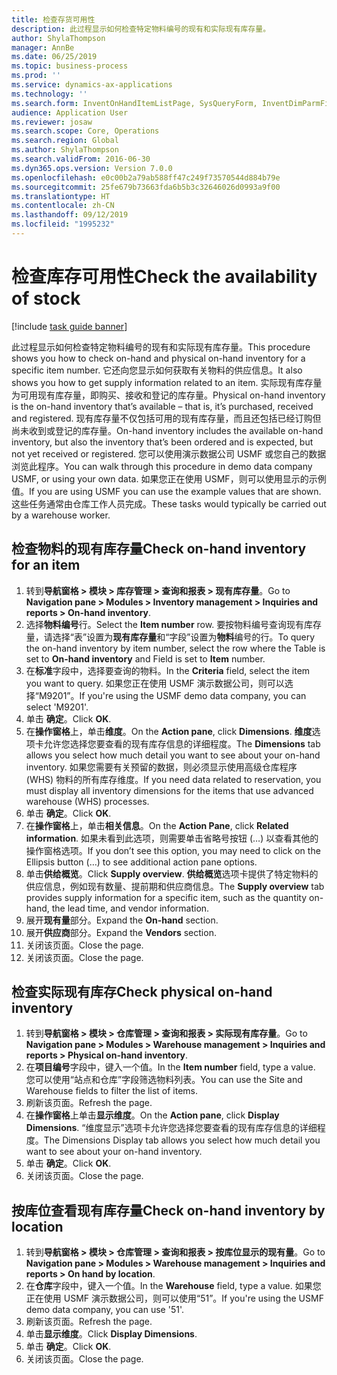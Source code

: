 ```yaml
---
title: 检查存货可用性
description: 此过程显示如何检查特定物料编号的现有和实际现有库存量。
author: ShylaThompson
manager: AnnBe
ms.date: 06/25/2019
ms.topic: business-process
ms.prod: ''
ms.service: dynamics-ax-applications
ms.technology: ''
ms.search.form: InventOnHandItemListPage, SysQueryForm, InventDimParmFixed, InventSupply, DefaultDashboard, WHSInventPhysicalOnhand, WHSOnHand
audience: Application User
ms.reviewer: josaw
ms.search.scope: Core, Operations
ms.search.region: Global
ms.author: ShylaThompson
ms.search.validFrom: 2016-06-30
ms.dyn365.ops.version: Version 7.0.0
ms.openlocfilehash: e0c00b2a79ab588ff47c249f73570544d884b79e
ms.sourcegitcommit: 25fe679b73663fda6b5b3c32646026d0993a9f00
ms.translationtype: HT
ms.contentlocale: zh-CN
ms.lasthandoff: 09/12/2019
ms.locfileid: "1995232"
---
```

# <a name="check-the-availability-of-stock"></a><span data-ttu-id="275ba-103">检查库存可用性</span><span class="sxs-lookup"><span data-stu-id="275ba-103">Check the availability of stock</span></span>

[!include [task guide banner](../../includes/task-guide-banner.md)]

<span data-ttu-id="275ba-104">此过程显示如何检查特定物料编号的现有和实际现有库存量。</span><span class="sxs-lookup"><span data-stu-id="275ba-104">This procedure shows you how to check on-hand and physical on-hand inventory for a specific item number.</span></span> <span data-ttu-id="275ba-105">它还向您显示如何获取有关物料的供应信息。</span><span class="sxs-lookup"><span data-stu-id="275ba-105">It also shows you how to get supply information related to an item.</span></span> <span data-ttu-id="275ba-106">实际现有库存量为可用现有库存量，即购买、接收和登记的库存量。</span><span class="sxs-lookup"><span data-stu-id="275ba-106">Physical on-hand inventory is the on-hand inventory that’s available – that is, it’s purchased, received and registered.</span></span> <span data-ttu-id="275ba-107">现有库存量不仅包括可用的现有库存量，而且还包括已经订购但尚未收到或登记的库存量。</span><span class="sxs-lookup"><span data-stu-id="275ba-107">On-hand inventory includes the available on-hand inventory, but also the inventory that’s been ordered and is expected, but not yet received or registered.</span></span> <span data-ttu-id="275ba-108">您可以使用演示数据公司 USMF 或您自己的数据浏览此程序。</span><span class="sxs-lookup"><span data-stu-id="275ba-108">You can walk through this procedure in demo data company USMF, or using your own data.</span></span> <span data-ttu-id="275ba-109">如果您正在使用 USMF，则可以使用显示的示例值。</span><span class="sxs-lookup"><span data-stu-id="275ba-109">If you are using USMF you can use the example values that are shown.</span></span> <span data-ttu-id="275ba-110">这些任务通常由仓库工作人员完成。</span><span class="sxs-lookup"><span data-stu-id="275ba-110">These tasks would typically be carried out by a warehouse worker.</span></span>


## <a name="check-on-hand-inventory-for-an-item"></a><span data-ttu-id="275ba-111">检查物料的现有库存量</span><span class="sxs-lookup"><span data-stu-id="275ba-111">Check on-hand inventory for an item</span></span>
1. <span data-ttu-id="275ba-112">转到**导航窗格 > 模块 > 库存管理 > 查询和报表 > 现有库存量**。</span><span class="sxs-lookup"><span data-stu-id="275ba-112">Go to **Navigation pane > Modules > Inventory management > Inquiries and reports > On-hand inventory**.</span></span>
2. <span data-ttu-id="275ba-113">选择**物料编号**行。</span><span class="sxs-lookup"><span data-stu-id="275ba-113">Select the **Item number** row.</span></span> <span data-ttu-id="275ba-114">要按物料编号查询现有库存量，请选择“表”设置为**现有库存量**和“字段”设置为**物料**编号的行。</span><span class="sxs-lookup"><span data-stu-id="275ba-114">To query the on-hand inventory by item number, select the row where the Table is set to **On-hand inventory** and Field is set to **Item** number.</span></span>
3. <span data-ttu-id="275ba-115">在**标准**字段中，选择要查询的物料。</span><span class="sxs-lookup"><span data-stu-id="275ba-115">In the **Criteria** field, select the item you want to query.</span></span> <span data-ttu-id="275ba-116">如果您正在使用 USMF 演示数据公司，则可以选择“M9201”。</span><span class="sxs-lookup"><span data-stu-id="275ba-116">If you're using the USMF demo data company, you can select 'M9201'.</span></span>  
4. <span data-ttu-id="275ba-117">单击 **确定**。</span><span class="sxs-lookup"><span data-stu-id="275ba-117">Click **OK**.</span></span>
5. <span data-ttu-id="275ba-118">在**操作窗格**上，单击**维度**。</span><span class="sxs-lookup"><span data-stu-id="275ba-118">On the **Action pane**, click **Dimensions**.</span></span> <span data-ttu-id="275ba-119">**维度**选项卡允许您选择您要查看的现有库存信息的详细程度。</span><span class="sxs-lookup"><span data-stu-id="275ba-119">The **Dimensions** tab allows you select how much detail you want to see about your on-hand inventory.</span></span> <span data-ttu-id="275ba-120">如果您需要有关预留的数据，则必须显示使用高级仓库程序 (WHS) 物料的所有库存维度。</span><span class="sxs-lookup"><span data-stu-id="275ba-120">If you need data related to reservation, you must display all inventory dimensions for the items that use advanced warehouse (WHS) processes.</span></span>
6. <span data-ttu-id="275ba-121">单击 **确定**。</span><span class="sxs-lookup"><span data-stu-id="275ba-121">Click **OK**.</span></span>
7. <span data-ttu-id="275ba-122">在**操作窗格**上，单击**相关信息**。</span><span class="sxs-lookup"><span data-stu-id="275ba-122">On the **Action Pane**, click **Related information**.</span></span> <span data-ttu-id="275ba-123">如果未看到此选项，则需要单击省略号按钮 (…) 以查看其他的操作窗格选项。</span><span class="sxs-lookup"><span data-stu-id="275ba-123">If you don’t see this option, you may need to click on the Ellipsis button (…) to see additional action pane options.</span></span>
8. <span data-ttu-id="275ba-124">单击**供给概览**。</span><span class="sxs-lookup"><span data-stu-id="275ba-124">Click **Supply overview**.</span></span> <span data-ttu-id="275ba-125">**供给概览**选项卡提供了特定物料的供应信息，例如现有数量、提前期和供应商信息。</span><span class="sxs-lookup"><span data-stu-id="275ba-125">The **Supply overview** tab provides supply information for a specific item, such as the quantity on-hand, the lead time, and vendor information.</span></span>  
9. <span data-ttu-id="275ba-126">展开**现有量**部分。</span><span class="sxs-lookup"><span data-stu-id="275ba-126">Expand the **On-hand** section.</span></span>
10. <span data-ttu-id="275ba-127">展开**供应商**部分。</span><span class="sxs-lookup"><span data-stu-id="275ba-127">Expand the **Vendors** section.</span></span>
11. <span data-ttu-id="275ba-128">关闭该页面。</span><span class="sxs-lookup"><span data-stu-id="275ba-128">Close the page.</span></span>
12. <span data-ttu-id="275ba-129">关闭该页面。</span><span class="sxs-lookup"><span data-stu-id="275ba-129">Close the page.</span></span>

## <a name="check-physical-on-hand-inventory"></a><span data-ttu-id="275ba-130">检查实际现有库存</span><span class="sxs-lookup"><span data-stu-id="275ba-130">Check physical on-hand inventory</span></span>
1. <span data-ttu-id="275ba-131">转到**导航窗格 > 模块 > 仓库管理 > 查询和报表 > 实际现有库存量**。</span><span class="sxs-lookup"><span data-stu-id="275ba-131">Go to **Navigation pane > Modules > Warehouse management > Inquiries and reports > Physical on-hand inventory**.</span></span>
2. <span data-ttu-id="275ba-132">在**项目编号**字段中，键入一个值。</span><span class="sxs-lookup"><span data-stu-id="275ba-132">In the **Item number** field, type a value.</span></span> <span data-ttu-id="275ba-133">您可以使用“站点和仓库”字段筛选物料列表。</span><span class="sxs-lookup"><span data-stu-id="275ba-133">You can use the Site and Warehouse fields to filter the list of items.</span></span> 
3. <span data-ttu-id="275ba-134">刷新该页面。</span><span class="sxs-lookup"><span data-stu-id="275ba-134">Refresh the page.</span></span>
4. <span data-ttu-id="275ba-135">在**操作窗格**上单击**显示维度**。</span><span class="sxs-lookup"><span data-stu-id="275ba-135">On the **Action pane**, click **Display Dimensions**.</span></span> <span data-ttu-id="275ba-136">“维度显示”选项卡允许您选择您要查看的现有库存信息的详细程度。</span><span class="sxs-lookup"><span data-stu-id="275ba-136">The Dimensions Display tab allows you select how much detail you want to see about your on-hand inventory.</span></span>
5. <span data-ttu-id="275ba-137">单击 **确定**。</span><span class="sxs-lookup"><span data-stu-id="275ba-137">Click **OK**.</span></span>
6. <span data-ttu-id="275ba-138">关闭该页面。</span><span class="sxs-lookup"><span data-stu-id="275ba-138">Close the page.</span></span>

## <a name="check-on-hand-inventory-by-location"></a><span data-ttu-id="275ba-139">按库位查看现有库存量</span><span class="sxs-lookup"><span data-stu-id="275ba-139">Check on-hand inventory by location</span></span>
1. <span data-ttu-id="275ba-140">转到**导航窗格 > 模块 > 仓库管理 > 查询和报表 > 按库位显示的现有量**。</span><span class="sxs-lookup"><span data-stu-id="275ba-140">Go to **Navigation pane > Modules > Warehouse management > Inquiries and reports > On hand by location**.</span></span>
2. <span data-ttu-id="275ba-141">在**仓库**字段中，键入一个值。</span><span class="sxs-lookup"><span data-stu-id="275ba-141">In the **Warehouse** field, type a value.</span></span> <span data-ttu-id="275ba-142">如果您正在使用 USMF 演示数据公司，则可以使用“51”。</span><span class="sxs-lookup"><span data-stu-id="275ba-142">If you're using the USMF demo data company, you can use '51'.</span></span>  
3. <span data-ttu-id="275ba-143">刷新该页面。</span><span class="sxs-lookup"><span data-stu-id="275ba-143">Refresh the page.</span></span>
4. <span data-ttu-id="275ba-144">单击**显示维度**。</span><span class="sxs-lookup"><span data-stu-id="275ba-144">Click **Display Dimensions**.</span></span>
5. <span data-ttu-id="275ba-145">单击 **确定**。</span><span class="sxs-lookup"><span data-stu-id="275ba-145">Click **OK**.</span></span>
6. <span data-ttu-id="275ba-146">关闭该页面。</span><span class="sxs-lookup"><span data-stu-id="275ba-146">Close the page.</span></span>

